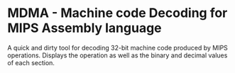 # MDMA - Machine code Decoding for MIPS Assembly language

A quick and dirty tool for decoding 32-bit machine code produced by MIPS operations. Displays the operation as well as the binary and decimal values of each section.
